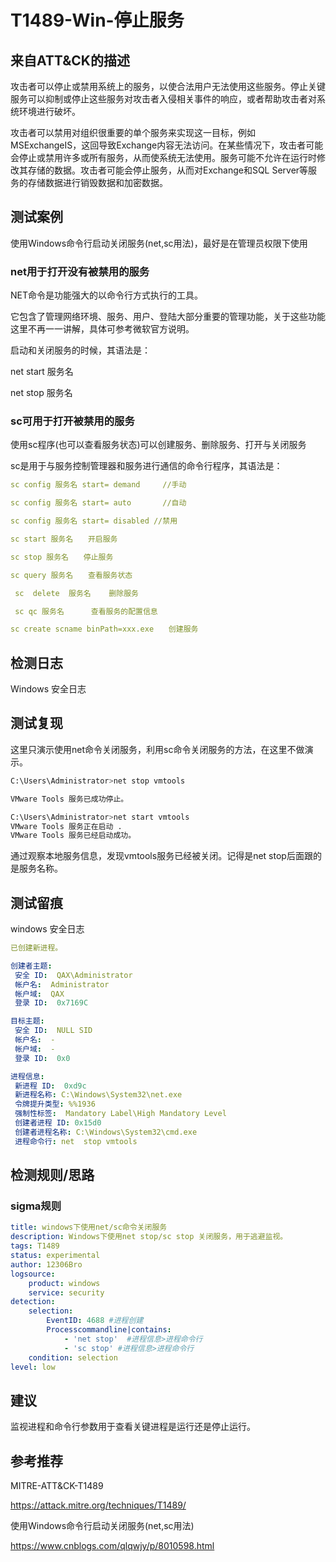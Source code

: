 # T1489-Win-停止服务

## 来自ATT&CK的描述

攻击者可以停止或禁用系统上的服务，以使合法用户无法使用这些服务。停止关键服务可以抑制或停止这些服务对攻击者入侵相关事件的响应，或者帮助攻击者对系统环境进行破坏。

攻击者可以禁用对组织很重要的单个服务来实现这一目标，例如MSExchangeIS，这回导致Exchange内容无法访问。在某些情况下，攻击者可能会停止或禁用许多或所有服务，从而使系统无法使用。服务可能不允许在运行时修改其存储的数据。攻击者可能会停止服务，从而对Exchange和SQL Server等服务的存储数据进行销毁数据和加密数据。

## 测试案例

使用Windows命令行启动关闭服务(net,sc用法)，最好是在管理员权限下使用

### net用于打开没有被禁用的服务

NET命令是功能强大的以命令行方式执行的工具。

它包含了管理网络环境、服务、用户、登陆大部分重要的管理功能，关于这些功能这里不再一一讲解，具体可参考微软官方说明。

启动和关闭服务的时候，其语法是：

net start 服务名

net stop 服务名

### sc可用于打开被禁用的服务

使用sc程序(也可以查看服务状态)可以创建服务、删除服务、打开与关闭服务

sc是用于与服务控制管理器和服务进行通信的命令行程序，其语法是：

```yml
sc config 服务名 start= demand     //手动

sc config 服务名 start= auto       //自动

sc config 服务名 start= disabled //禁用

sc start 服务名　　开启服务

sc stop 服务名　　停止服务

sc query 服务名　　查看服务状态

 sc  delete  服务名    删除服务

 sc qc 服务名      查看服务的配置信息

sc create scname binPath=xxx.exe　　创建服务
```

## 检测日志

Windows 安全日志

## 测试复现

这里只演示使用net命令关闭服务，利用sc命令关闭服务的方法，在这里不做演示。

```bash
C:\Users\Administrator>net stop vmtools

VMware Tools 服务已成功停止。

C:\Users\Administrator>net start vmtools
VMware Tools 服务正在启动 .
VMware Tools 服务已经启动成功。
```

通过观察本地服务信息，发现vmtools服务已经被关闭。记得是net stop后面跟的是服务名称。

## 测试留痕

windows 安全日志

```yml
已创建新进程。

创建者主题:
 安全 ID:  QAX\Administrator
 帐户名:  Administrator
 帐户域:  QAX
 登录 ID:  0x7169C

目标主题:
 安全 ID:  NULL SID
 帐户名:  -
 帐户域:  -
 登录 ID:  0x0

进程信息:
 新进程 ID:  0xd9c
 新进程名称: C:\Windows\System32\net.exe
 令牌提升类型: %%1936
 强制性标签:  Mandatory Label\High Mandatory Level
 创建者进程 ID: 0x15d0
 创建者进程名称: C:\Windows\System32\cmd.exe
 进程命令行: net  stop vmtools
```

## 检测规则/思路

### sigma规则

```yml
title: windows下使用net/sc命令关闭服务
description: Windows下使用net stop/sc stop 关闭服务，用于逃避监视。
tags: T1489
status: experimental
author: 12306Bro
logsource:
    product: windows
    service: security
detection:
    selection:
        EventID: 4688 #进程创建
        Processcommandline|contains: 
            - 'net stop'  #进程信息>进程命令行
            - 'sc stop' #进程信息>进程命令行
    condition: selection
level: low
```

## 建议

监视进程和命令行参数用于查看关键进程是运行还是停止运行。

## 参考推荐

MITRE-ATT&CK-T1489

<https://attack.mitre.org/techniques/T1489/>

使用Windows命令行启动关闭服务(net,sc用法)

<https://www.cnblogs.com/qlqwjy/p/8010598.html>
